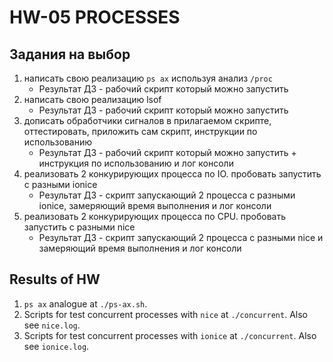 # HW-05 PROCESSES

## Задания на выбор

1. написать свою реализацию `ps ax` используя анализ `/proc`
   - Результат ДЗ - рабочий скрипт который можно запустить
2. написать свою реализацию lsof
   - Результат ДЗ - рабочий скрипт который можно запустить
3. дописать обработчики сигналов в прилагаемом скрипте, оттестировать, приложить сам скрипт, инструкции по использованию
   - Результат ДЗ - рабочий скрипт который можно запустить + инструкция по использованию и лог консоли
4. реализовать 2 конкурирующих процесса по IO. пробовать запустить с разными ionice
   - Результат ДЗ - скрипт запускающий 2 процесса с разными ionice, замеряющий время выполнения и лог консоли
5. реализовать 2 конкурирующих процесса по CPU. пробовать запустить с разными nice
   - Результат ДЗ - скрипт запускающий 2 процесса с разными nice и замеряющий время выполнения и лог консоли

## Results of HW

1. `ps ax` analogue at `./ps-ax.sh`.
2. Scripts for test concurrent processes with `nice` at `./concurrent`. Also see `nice.log`.
3. Scripts for test concurrent processes with `ionice` at `./concurrent`. Also see `ionice.log`.
